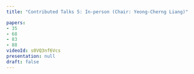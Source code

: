 ```yaml
---
title: "Contributed Talks 5: In-person (Chair: Yeong-Cherng Liang)"

papers:
- 35
- 68
- 83
- 88
videoId: s0VQ3nf6Vcs
presentation: null
draft: false
---
```

